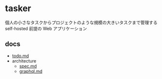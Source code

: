 # tasker

個人の小さなタスクからプロジェクトのような規模の大きいタスクまで管理する self-hosted 前提の Web アプリケーション

## docs

- [todo.md](docs/todo.md)
- architecture
  - [spec.md](docs/architecture/spec.md)
  - [graphql.md](docs/architecture/graphql.md)
